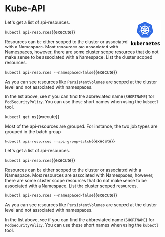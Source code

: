 # Kube-API

<img align="right" src="./assets/k8s-logo.png" width="100">

Let's get a list of api-resources.

`kubectl api-resources`{{execute}}

Resources can be either scoped to the cluster or associated with a Namespace. Most resources are associated with Namespaces, however, there are some cluster scope resources that do not make sense to be associated with a Namespace. List the cluster scoped resources.

`kubectl api-resources --namespaced=false`{{execute}}

As you can see resources like `PersistentVolumes` are scoped at the cluster level and not associated with namespaces.

In the list above, see if you can find the abbreviated name (`SHORTNAME`) for `PodSecurityPolicy`. You can use these short names when using the `kubectl` tool.

`kubectl get ns`{{execute}}

Most of the api-resources are grouped. For instance, the two job types are grouped in the batch group

`kubectl api-resources --api-group=batch`{{execute}}

Let's get a list of api-resources.

`kubectl api-resources`{{execute}}

Resources can be either scoped to the cluster or associated with a Namespace. Most resources are associated with Namespaces, however, there are some cluster scope resources that do not make sense to be associated with a Namespace. List the cluster scoped resources.

`kubectl api-resources --namespaced=false`{{execute}}

As you can see resources like `PersistentVolumes` are scoped at the cluster level and not associated with namespaces.

In the list above, see if you can find the abbreviated name (`SHORTNAME`) for `PodSecurityPolicy`. You can use these short names when using the `kubectl` tool.
